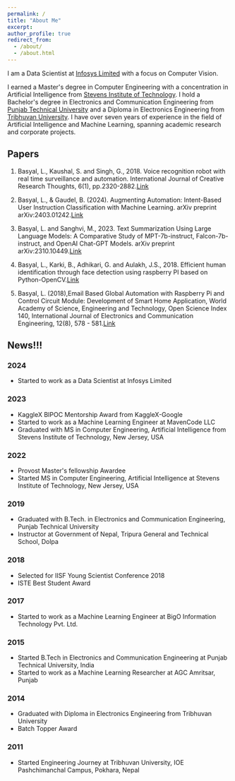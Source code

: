 ```yaml
---
permalink: /
title: "About Me"
excerpt:
author_profile: true
redirect_from:
  - /about/
  - /about.html
---
```


I am a Data Scientist at [Infosys Limited](https://www.infosys.com/) with a focus on Computer Vision.

I earned a Master's degree in Computer Engineering with a concentration in Artificial Intelligence from [Stevens Institute of Technology](https://www.stevens.edu). I hold a Bachelor's degree in Electronics and Communication Engineering from [Punjab Technical University](https://ptu.ac.in) and a Diploma in Electronics Engineering from [Tribhuvan University](https://www.ioepas.edu.np). I have over seven years of experience in the field of Artificial Intelligence and Machine Learning, spanning academic research and corporate projects.

## Papers

1. Basyal, L., Kaushal, S. and Singh, G., 2018. Voice recognition robot with real time surveillance and automation. International Journal of Creative Research Thoughts, 6(1), pp.2320-2882.[Link](http://lbasyal.github.io/files/paper3.pdf)

2. Basyal, L., & Gaudel, B. (2024). Augmenting Automation: Intent-Based User Instruction Classification with Machine Learning. arXiv preprint arXiv:2403.01242.[Link](http://lbasyal.github.io/files/paper6.pdf)

3. Basyal, L. and Sanghvi, M., 2023. Text Summarization Using Large Language Models: A Comparative Study of MPT-7b-instruct, Falcon-7b-instruct, and OpenAI Chat-GPT Models. arXiv preprint arXiv:2310.10449.[Link](https://arxiv.org/abs/2310.10449)

4. Basyal, L., Karki, B., Adhikari, G. and Aulakh, J.S., 2018. Efficient human identification through face detection using raspberry PI based on Python-OpenCV.[Link](http://lbasyal.github.io/files/paper2.pdf)

5. Basyal, L. (2018),Email Based Global Automation with Raspberry Pi and Control Circuit Module: Development of Smart Home Application, World Academy of Science, Engineering and Technology, Open Science Index 140, International Journal of Electronics and Communication Engineering, 12(8), 578 - 581.[Link](http://lbasyal.github.io/files/paper4.pdf)

## News!!!

### 2024

- Started to work as a Data Scientist at Infosys Limited

### 2023

- KaggleX BIPOC Mentorship Award from KaggleX-Google
- Started to work as a Machine Learning Engineer at MavenCode LLC
- Graduated with MS in Computer Engineering, Artificial Intelligence from Stevens Institute of Technology, New Jersey, USA

### 2022

- Provost Master's fellowship Awardee
- Started MS in Computer Engineering, Artificial Intelligence at Stevens Institute of Technology, New Jersey, USA

### 2019

- Graduated with B.Tech. in Electronics and Communication Engineering, Punjab Technical University
- Instructor at Government of Nepal, Tripura General and Technical School, Dolpa

### 2018

- Selected for IISF Young Scientist Conference 2018
- ISTE Best Student Award

### 2017

- Started to work as a Machine Learning Engineer at BigO Information Technology Pvt. Ltd.

### 2015

- Started B.Tech in Electronics and Communication Engineering at Punjab Technical University, India
- Started to work as a Machine Learning Researcher at AGC Amritsar, Punjab

### 2014

- Graduated with Diploma in Electronics Engineering from Tribhuvan University
- Batch Topper Award

### 2011

- Started Engineering Journey at Tribhuvan University, IOE Pashchimanchal Campus, Pokhara, Nepal


